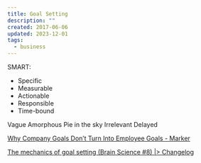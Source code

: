 ```yaml
---
title: Goal Setting
description: ""
created: 2017-06-06
updated: 2023-12-01
tags:
  - business
---
```


SMART:

- Specific
- Measurable
- Actionable
- Responsible
- Time-bound

Vague
Amorphous
Pie in the sky
Irrelevant
Delayed

[Why Company Goals Don’t Turn Into Employee Goals - Marker](https://marker.medium.com/why-your-company-goals-dont-turn-into-employee-goals-40b0c16e92e1)

[The mechanics of goal setting (Brain Science #8) |> Changelog](https://changelog.com/brainscience/8)
